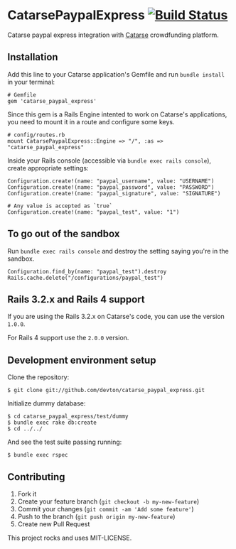 # CatarsePaypalExpress [![Build Status](https://travis-ci.org/MicroPasts/catarse_paypal_express.svg?branch=master)](https://travis-ci.org/MicroPasts/catarse_paypal_express) 

Catarse paypal express integration with [Catarse](http://github.com/danielweinmann/catarse) crowdfunding platform.

## Installation

Add this line to your Catarse application's Gemfile and
run `bundle install` in your terminal:

    # Gemfile
    gem 'catarse_paypal_express'

Since this gem is a Rails Engine intented to work on Catarse's applications,
you need to mount it in a route and configure some keys.

    # config/routes.rb
    mount CatarsePaypalExpress::Engine => "/", :as => "catarse_paypal_express"

Inside your Rails console (accessible via `bundle exec rails console`),
create appropriate settings:

    Configuration.create!(name: "paypal_username", value: "USERNAME")
    Configuration.create!(name: "paypal_password", value: "PASSWORD")
    Configuration.create!(name: "paypal_signature", value: "SIGNATURE")

    # Any value is accepted as `true`
    Configuration.create!(name: "paypal_test", value: "1")
    
## To go out of the sandbox

Run `bundle exec rails console` and destroy the setting saying
you're in the sandbox.

    Configuration.find_by(name: "paypal_test").destroy
    Rails.cache.delete("/configurations/paypal_test")

## Rails 3.2.x and Rails 4 support

If you are using the Rails 3.2.x on Catarse's code, you can use the version `1.0.0`.

For Rails 4 support use the `2.0.0` version.

## Development environment setup

Clone the repository:

    $ git clone git://github.com/devton/catarse_paypal_express.git

Initialize dummy database:

    $ cd catarse_paypal_express/test/dummy
    $ bundle exec rake db:create
    $ cd ../../

And see the test suite passing running:

    $ bundle exec rspec

## Contributing

1. Fork it
2. Create your feature branch (`git checkout -b my-new-feature`)
3. Commit your changes (`git commit -am 'Add some feature'`)
4. Push to the branch (`git push origin my-new-feature`)
5. Create new Pull Request

This project rocks and uses MIT-LICENSE.
